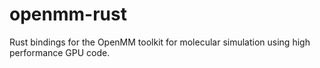 # openmm-rust
Rust bindings for the OpenMM toolkit for molecular simulation using high performance GPU code.
